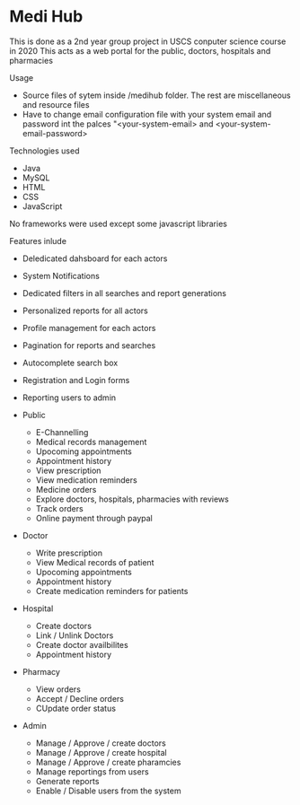 # Medi Hub

This is done as a 2nd year group project in USCS conputer science course in 2020
This acts as a web portal for the public, doctors, hospitals and pharmacies

Usage
  - Source files of sytem inside /medihub folder. The rest are miscellaneous and resource files
  - Have to change email configuration file with your system email and password int the palces "\<your-system-email> and \<your-system-email-password>

Technologies used
  - Java
  - MySQL
  - HTML
  - CSS
  - JavaScript
  
No frameworks were used except some javascript libraries

Features inlude
  - Deledicated dahsboard for each actors
  - System Notifications
  - Dedicated filters in all searches and report generations
  - Personalized reports for all actors
  - Profile management for each actors
  - Pagination for reports and searches
  - Autocomplete search box
  - Registration and Login forms
  - Reporting users to admin
  
  - Public
    - E-Channelling
    - Medical records management
    - Upocoming appointments
    - Appointment history
    - View prescription
    - View medication reminders
    - Medicine orders
    - Explore doctors, hospitals, pharmacies with reviews
    - Track orders
    - Online payment through paypal
    
  - Doctor
    - Write prescription
    - View Medical records of patient
    - Upocoming appointments
    - Appointment history
    - Create medication reminders for patients

  - Hospital
    - Create doctors
    - Link / Unlink Doctors
    - Create doctor availbilites
    - Appointment history
    
  - Pharmacy
    - View orders
    - Accept / Decline orders
    - CUpdate order status

  - Admin
    - Manage / Approve / create doctors
    - Manage / Approve / create hospital
    - Manage / Approve / create pharamcies
    - Manage reportings from users
    - Generate reports
    - Enable / Disable users from the system
